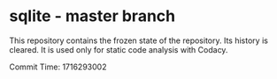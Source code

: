 # sqlite - master branch

This repository contains the frozen state of the repository.
Its history is cleared. It is used only for static code
analysis with Codacy.

Commit Time: 1716293002